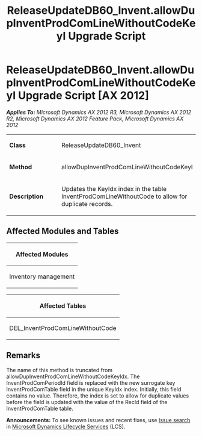 ﻿---
title: ReleaseUpdateDB60_Invent.allowDupInventProdComLineWithoutCodeKeyI Upgrade Script
TOCTitle: ReleaseUpdateDB60_Invent.allowDupInventProdComLineWithoutCodeKeyI Upgrade Script
ms:assetid: 987fb2a7-a960-04d5-1919-ad5c4c2e67c4
ms:mtpsurl: https://msdn.microsoft.com/en-us/library/JJ686244(v=AX.60)
ms:contentKeyID: 49709946
ms.date: 05/18/2015
mtps_version: v=AX.60
---

# ReleaseUpdateDB60\_Invent.allowDupInventProdComLineWithoutCodeKeyI Upgrade Script [AX 2012]


_**Applies To:** Microsoft Dynamics AX 2012 R3, Microsoft Dynamics AX 2012 R2, Microsoft Dynamics AX 2012 Feature Pack, Microsoft Dynamics AX 2012_

<table>
<colgroup>
<col style="width: 50%" />
<col style="width: 50%" />
</colgroup>
<tbody>
<tr class="odd">
<td><p><strong>Class</strong></p></td>
<td><p>ReleaseUpdateDB60_Invent</p></td>
</tr>
<tr class="even">
<td><p><strong>Method</strong></p></td>
<td><p>allowDupInventProdComLineWithoutCodeKeyI</p></td>
</tr>
<tr class="odd">
<td><p><strong>Description</strong></p></td>
<td><p>Updates the KeyIdx index in the table InventProdComLineWithoutCode to allow for duplicate records.</p></td>
</tr>
</tbody>
</table>


## Affected Modules and Tables

<table>
<colgroup>
<col style="width: 100%" />
</colgroup>
<thead>
<tr class="header">
<th><p>Affected Modules</p></th>
</tr>
</thead>
<tbody>
<tr class="odd">
<td><p>Inventory management</p></td>
</tr>
</tbody>
</table>


<table>
<colgroup>
<col style="width: 100%" />
</colgroup>
<thead>
<tr class="header">
<th><p>Affected Tables</p></th>
</tr>
</thead>
<tbody>
<tr class="odd">
<td><p>DEL_InventProdComLineWithoutCode</p></td>
</tr>
</tbody>
</table>


## Remarks

The name of this method is truncated from allowDupInventProdComLineWithoutCodeKeyIdx. The InventProdComPeriodId field is replaced with the new surrogate key InventProdComTable field in the unique KeyIdx index. Initially, this field contains no value. Therefore, the index is set to allow for duplicate values before the field is updated with the value of the RecId field of the InventProdComTable table.

  
**Announcements:** To see known issues and recent fixes, use [Issue search](http://go.microsoft.com/fwlink/?linkid=389258) in [Microsoft Dynamics Lifecycle Services](http://go.microsoft.com/fwlink/?linkid=306505) (LCS).

